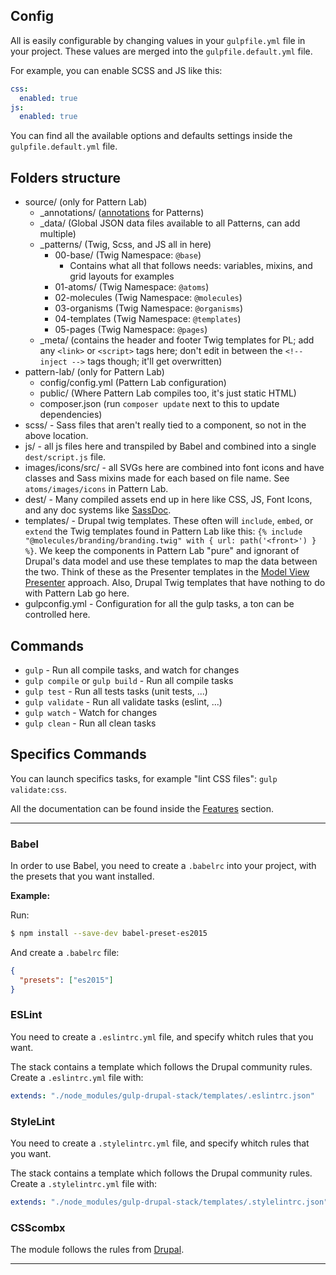 ## Config

All is easily configurable by changing values in your `gulpfile.yml` file in your project. These values are merged into the `gulpfile.default.yml` file.

For example, you can enable SCSS and JS like this:
```yml
css:
  enabled: true
js:
  enabled: true
```

You can find all the available options and defaults settings inside the `gulpfile.default.yml` file.


## Folders structure

- source/ (only for Pattern Lab)
  - _annotations/ ([annotations](http://patternlab.io/docs/pattern-adding-annotations.html) for Patterns)
  - _data/ (Global JSON data files available to all Patterns, can add multiple)
  - _patterns/ (Twig, Scss, and JS all in here)
    - 00-base/ (Twig Namespace: `@base`)
      - Contains what all that follows needs: variables, mixins, and grid layouts for examples
    - 01-atoms/ (Twig Namespace: `@atoms`)
    - 02-molecules (Twig Namespace: `@molecules`)
    - 03-organisms (Twig Namespace: `@organisms`)
    - 04-templates (Twig Namespace: `@templates`)
    - 05-pages (Twig Namespace: `@pages`)
  - _meta/ (contains the header and footer Twig templates for PL; add any `<link>` or `<script>` tags here; don't edit in between the `<!-- inject -->` tags though; it'll get overwritten)
- pattern-lab/ (only for Pattern Lab)
  - config/config.yml (Pattern Lab configuration)
  - public/ (Where Pattern Lab compiles too, it's just static HTML)
  - composer.json (run `composer update` next to this to update dependencies)
- scss/ - Sass files that aren't really tied to a component, so not in the above location.
- js/ - all js files here and transpiled by Babel and combined into a single `dest/script.js` file.
- images/icons/src/ - all SVGs here are combined into font icons and have classes and Sass mixins made for each based on file name. See `atoms/images/icons` in Pattern Lab.
- dest/ - Many compiled assets end up in here like CSS, JS, Font Icons, and any doc systems like [SassDoc](http://sassdoc.com).
- templates/ - Drupal twig templates. These often will `include`, `embed`, or `extend` the Twig templates found in Pattern Lab like this: `{% include "@molecules/branding/branding.twig" with { url: path('<front>') } %}`. We keep the components in Pattern Lab "pure" and ignorant of Drupal's data model and use these templates to map the data between the two. Think of these as the Presenter templates in the [Model View Presenter](https://en.wikipedia.org/wiki/Model–view–presenter) approach. Also, Drupal Twig templates that have nothing to do with Pattern Lab go here.
- gulpconfig.yml - Configuration for all the gulp tasks, a ton can be controlled here.


## Commands

- `gulp` - Run all compile tasks, and watch for changes
- `gulp compile` or `gulp build` - Run all compile tasks
- `gulp test` - Run all tests tasks (unit tests, ...)
- `gulp validate` - Run all validate tasks (eslint, ...)
- `gulp watch` - Watch for changes
- `gulp clean` - Run all clean tasks

## Specifics Commands

You can launch specifics tasks, for example "lint CSS files": `gulp validate:css`.

All the documentation can be found inside the [Features](features/css.md) section.

---

### Babel

In order to use Babel, you need to create a `.babelrc` into your project, with the presets that you want installed.

**Example:**

Run:
```bash
$ npm install --save-dev babel-preset-es2015
```
And create a `.babelrc` file:
```json
{
  "presets": ["es2015"]
}
```

### ESLint

You need to create a `.eslintrc.yml` file, and specify whitch rules that you want.

The stack contains a template which follows the Drupal community rules.
Create a `.eslintrc.yml` file with:
```yml
extends: "./node_modules/gulp-drupal-stack/templates/.eslintrc.json"
```

### StyleLint

You need to create a `.stylelintrc.yml` file, and specify whitch rules that you want.

The stack contains a template which follows the Drupal community rules.
Create a `.stylelintrc.yml` file with:
```yml
extends: "./node_modules/gulp-drupal-stack/templates/.stylelintrc.json"
```


### CSScombx

The module follows the rules from [Drupal](https://www.drupal.org/docs/develop/standards/css/csscomb-settings-for-drupal-css-formatting-and-sort-tool).

---

